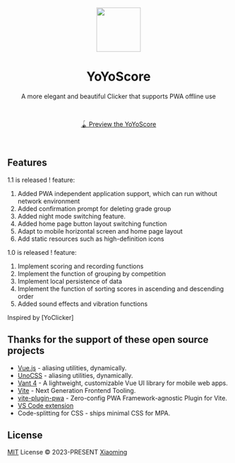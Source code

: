 <br>

<p align="center">
<img src="https://yoyo.xmcloud.buzz/YoYoScore.webp" style="width:100px;" />
</p>

<h1 align="center">YoYoScore</h1>

<p align="center">
A more elegant and beautiful Clicker that supports PWA offline use
</p>

<br>
<p align="center">
<a href="https://yoyo.xmcloud.buzz/">🪀 Preview the YoYoScore</a>

</p>
<br>

## Features
1.1 is released !
feature:
  1. Added PWA independent application support, which can run without network environment
  2. Added confirmation prompt for deleting grade group
  3. Added night mode switching feature.
  4. Added home page button layout switching function
  5. Adapt to mobile horizontal screen and home page layout
  6. Add static resources such as high-definition icons

1.0 is released !
feature:
  1. Implement scoring and recording functions
  2. Implement the function of grouping by competition
  3. Implement local persistence of data
  4. Implement the function of sorting scores in ascending and descending order
  5. Added sound effects and vibration functions

Inspired by [YoClicker]

## Thanks for the support of these open source projects 
- [Vue.js](https://github.com/vuejs/) - aliasing utilities, dynamically.
- [UnoCSS](https://unocss.dev/) - aliasing utilities, dynamically.
- [Vant 4](https://github.com/youzan/vant/) - A lightweight, customizable Vue UI library for mobile web apps.
- [Vite](https://github.com/vitejs/vite) - Next Generation Frontend Tooling.
- [vite-plugin-pwa](https://github.com/vite-pwa/vite-plugin-pwa) - Zero-config PWA Framework-agnostic Plugin for Vite.
- [VS Code extension](https://marketplace.visualstudio.com/items?itemName=antfu.unocss)
- Code-splitting for CSS - ships minimal CSS for MPA.

## License

[MIT](./LICENSE) License &copy; 2023-PRESENT [Xiaoming](https://github.com/coderlxm)
